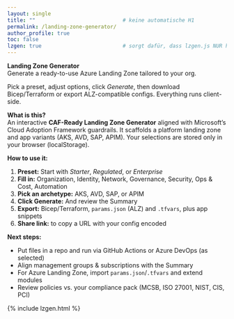 ```yaml
---
layout: single
title: ""                            # keine automatische H1
permalink: /landing-zone-generator/
author_profile: true
toc: false
lzgen: true                          # sorgt dafür, dass lzgen.js NUR hier geladen wird
---
```


**Landing Zone Generator** <br>
Generate a ready-to-use Azure Landing Zone tailored to your org. 

Pick a preset, adjust options, click *Generate*, then download Bicep/Terraform or export ALZ-compatible configs. Everything runs client-side.

**What is this?** <br>
An interactive **CAF-Ready Landing Zone Generator** aligned with Microsoft’s Cloud Adoption Framework guardrails. 
It scaffolds a platform landing zone and app variants (AKS, AVD, SAP, APIM). Your selections are stored only in your browser (localStorage).

**How to use it:**
  <ol>
    <li><strong>Preset:</strong> Start with <em>Starter</em>, <em>Regulated</em>, or <em>Enterprise</em></li>
    <li><strong>Fill in:</strong> Organization, Identity, Network, Governance, Security, Ops &amp; Cost, Automation</li>
    <li><strong>Pick an archetype:</strong> AKS, AVD, SAP, or APIM</li>
    <li><strong>Click Generate:</strong> And review the Summary</li>
    <li><strong>Export:</strong> Bicep/Terraform, <code>params.json</code> (ALZ) and <code>.tfvars</code>, plus app snippets</li>
    <li><strong>Share link:</strong> to copy a URL with your config encoded</li>
  </ol>

**Next steps:**
  <ul>
    <li>Put files in a repo and run via GitHub Actions or Azure DevOps (as selected)</li>
    <li>Align management groups &amp; subscriptions with the Summary</li>
    <li>For Azure Landing Zone, import <code>params.json</code>/<code>.tfvars</code> and extend modules</li>
    <li>Review policies vs. your compliance pack (MCSB, ISO 27001, NIST, CIS, PCI)</li>
  </ul>

{% include lzgen.html %}
